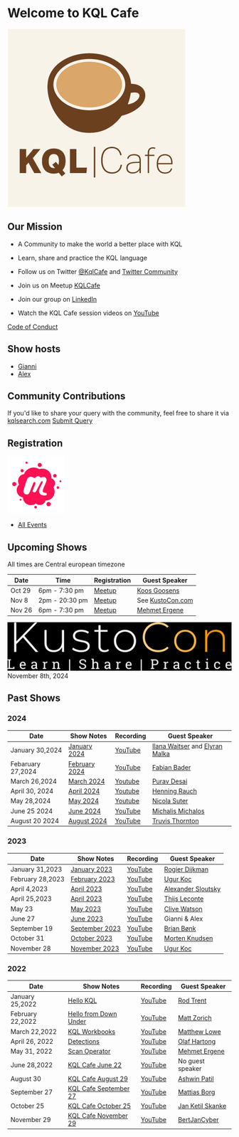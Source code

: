 # Welcome to KQL Cafe

 ![](./Logo/kqlcafe.png)

## Our Mission

- A Community to make the world a better place with KQL
- Learn, share and practice the KQL language

- Follow us on Twitter [@KqlCafe](https://twitter.com/KqlCafe) and [Twitter Community](https://twitter.com/i/communities/1496809036393730050)
- Join us on Meetup [KQLCafe](https://www.meetup.com/kql-cafe)
- Join our group on [LinkedIn](https://www.linkedin.com/groups/14053778/)
- Watch the KQL Cafe session videos on [YouTube](https://www.youtube.com/channel/UCUJwJO79TYZdnpQ9WWtzQDg/featured)

[Code of Conduct](./Code%20of%20Cnoduct.md)

## Show hosts

- [Gianni](https://twitter.com/castello_johnny)
- [Alex](https://twitter.com/alexverboon)

## Community Contributions

If you'd like to share your query with the community, feel free to share it via [kqlsearch.com](https://www.kqlsearch.com) [Submit Query](https://www.kqlsearch.com/submit)

## Registration

 ![](./Logo/meetuplogo.svg)

- [All Events](https://www.meetup.com/kql-cafe/)

## Upcoming Shows

All times are Central european timezone

| Date | Time | Registration | Guest Speaker |
| ---- | ---- | ------------ | ------------- |
| Oct 29 | 6pm - 7:30 pm | [Meetup](https://www.meetup.com/kql-cafe/events/302124204/) | [Koos Goosens](https://x.com/KoosGoossens) |
| Nov 8  | 2pm - 20:30 pm | [Meetup](https://www.meetup.com/kql-cafe/events/302928826/) | See [KustoCon.com](https://kustocon.com/) |
| Nov 26 | 6pm - 7:30 pm | [Meetup](https://www.meetup.com/kql-cafe/events/303943035/)  |  [Mehmet Ergene](https://twitter.com/Cyb3rMonk) |

[![KustoCon.com](./Logo/kustocon_logo.png)](https://kustocon.com)
November 8th, 2024

## Past Shows

### 2024

| Date            | Show Notes     | Recording | Guest Speaker    |
| --------------- | -------------- | ------------ | ------------- |
| January 30,2024 | [January 2024](./shownotes/2024/KQL%20Cafe%20-%20January%202024.md) | [YouTube](https://www.youtube.com/watch?v=42SMCTXBlAM) | [Ilana Waitser](https://www.linkedin.com/in/ilana-waitser-368b911/) and [Elyran Malka](https://www.linkedin.com/in/elyran/) |
| Febaruary 27,2024 | [February 2024](./shownotes/2024/KQL%20Cafe%20-%20February%202024.md) | [YouTube](https://youtu.be/d-Bw1OsZzMs?si=rpHFVL5--t0c0s_5) |  [Fabian Bader](https://twitter.com/fabian_bader) |
| March 26,2024 | [March 2024](./shownotes/2024/KQL%20Cafe%20-%20March%202024.md) | [Youtube](https://youtu.be/iz6UPgOjD-k?si=WmzVdjDylyJK4hSS) | [Purav Desai](https://github.com/puravspoint) |
| April 30, 2024 | [April 2024](./shownotes/2024/KQL%20Cafe%20-%20April%202024.md) | [Youtube](https://www.youtube.com/watch?v=o-PKZks9NI4) | [Henning Rauch](https://www.linkedin.com/in/henning-rauch-adx/) |
| May 28,2024 | [May 2024](./shownotes/2024/KQL%20Cafe%20-%20May%202024.md) | [Youtube](https://www.youtube.com/watch?v=lKB1sfZuDio&t=5s) |  [Nicola Suter](https://twitter.com/nicolonsky) |
| June 25 2024 | [June 2024](./shownotes/2024/KQL%20Cafe%20-%20June%202024.md) | [YouTube](https://www.youtube.com/watch?v=Ts8EPurTwpk) | [Michalis Michalos](https://www.linkedin.com/in/mmihalos/) |
| August 20 2024 | [August 2024](./shownotes/2024/KQL%20Cafe%20-%20August%202024.md) | [YouTube](https://www.youtube.com/watch?v=iX-TSOjfDYA) | [Truvis Thornton](https://x.com/thattechkitten) |

### 2023

| Date | Show Notes | Recording | Guest Speaker |
| ---- | ----------- | -------- | ---------- |
| January 31,2023 | [January 2023](./shownotes/2023/KQL%20Cafe%20-%20January%202023.md) | [YouTube](https://youtu.be/_Gk998QVE1U) | [Rogier Dijkman](https://twitter.com/DijkmanRogier) |
| February 28,2023 | [February 2023](./shownotes/2023/KQL%20Cafe%20-%20February%202023.md) | [YouTube](https://youtu.be/JGyyyhESsz4) | [Ugur Koc](https://twitter.com/UgurKocDe) |
| April 4,2023 | [April 2023](./shownotes/2023/KQL%20Cafe%20-%20April%20I%202023.md) | [YouTube](https://youtu.be/GpP-oP5O8iA) | [Alexander Sloutsky](https://www.linkedin.com/in/sloutsky/) |
| April 25,2023 | [April 2023](./shownotes/2023/KQL%20Cafe%20-%20April%20II%202023.md) | [YouTube](https://youtu.be/Fv0I7aa_P3k) |  [Thijs Leconte](https://twitter.com/thijslecomte) |
| May 23 | [May 2023](./shownotes/2023/KQL%20Cafe%20-%20May%202023.md) | [YouTube](https://youtu.be/EW_UMa3jwRE) | [Clive Watson](https://www.linkedin.com/in/clive-watson/) |
| June 27 | [June 2023](./shownotes/2023/KQL%20Cafe%20-%20June%202023.md) |  [YouTube](https://youtu.be/OgmkzDoPl6w) | Gianni & Alex |
| September 19 | [September 2023](./shownotes/2023/KQL%20Cafe%20-%20September%202023.md) | [YouTube](https://www.youtube.com/watch?v=W-bbLQMkiVE) | [Brian Bønk](https://twitter.com/brbonk) |
| October 31 | [October 2023](./shownotes/2023/KQL%20Cafe%20-%20October%202023.md) | [YouTube](https://www.youtube.com/watch?v=00kN_7uITTI) | [Morten Knudsen](https://twitter.com/knudsenmortendk) |
| November 28 | [November 2023](./shownotes/2023/KQL%20Cafe%20-%20November%202023.md) | [YouTube](https://www.youtube.com/watch?v=gM4C4RpEDqA) | [Ugur Koc](https://twitter.com/UgurKocDe) |

### 2022

| Date | Show Notes | Recording |  Guest Speaker |
| ---- | ----------- | -------- | ---------- |
| January 25,2022 |  [Hello KQL](./shownotes/2022/KQL%20Cafe%20-%20%20January%202022.md) | [YouTube](https://youtu.be/hD_j2XqXc_o) | [Rod Trent](https://twitter.com/rodtrent) |
| February  22,2022 | [Hello from Down Under](./shownotes/2022/KQL%20Cafe%20-%20February%202022.md) | [YouTube](https://www.youtube.com/watch?v=HTCuh-tYLho) | [Matt Zorich](https://twitter.com/reprise_99) |
| March 22,2022 |  [KQL Workbooks](./shownotes/2022/KQL%20Cafe%20-%20March%202022.md) | [YouTube](https://youtu.be/_EHYIRbRHeU) | [Matthew Lowe](https://www.linkedin.com/in/matthew-lowe-13b61990/) |
| April 26, 2022 | [Detections](./shownotes/2022/KQL%20Cafe%20-%20April%202022.md) | [YouTube](https://www.youtube.com/watch?v=ianz3iCsRJI) |   [Olaf Hartong](https://twitter.com/olafhartong) |
| May 31, 2022 |  [Scan Operator](./shownotes/2022/KQL%20Cafe%20-%20May%202022.md) | [YouTube](https://www.youtube.com/watch?v=z8cFNG9ofm0)  | [Mehmet Ergene](https://twitter.com/Cyb3rMonk) |
| June 28,2022 |  [KQL Cafe June 22](./shownotes/2022/KQL%20Cafe%20-%20June%202022.md) | [YouTube](https://www.youtube.com/watch?v=igGo-XtG340) | No guest speaker |
| August 30 |  [KQL Cafe August 29](./shownotes/2022/KQL%20Cafe%20-%20August%202022.md) | [YouTube](https://www.youtube.com/watch?v=j0kUiW_Ip7A) |  [Ashwin Patil](https://twitter.com/ashwinpatil) |
| September 27 | [KQL Cafe September 27](./shownotes/2022/KQL%20Cafe%20-%20September%202022.md) | [YouTube](https://youtu.be/cdlUasvgpg8) | [Mattias Borg](https://twitter.com/MattiasBorg82) |
| October 25 | [KQL Cafe October 25](./shownotes/2022/KQL%20Cafe%20-%20October%202022.md) | [YouTube](https://youtu.be/kLuiueOD9LI) | [Jan Ketil Skanke](https://twitter.com/JankeSkanke) |
| November 29 | [KQL Cafe November 29](./shownotes/2022/KQL%20Cafe%20-%20November%202022.md) | [YouTube](https://youtu.be/XB_VXKCS0Kk) | [BertJanCyber](https://twitter.com/BertJanCyber) |
